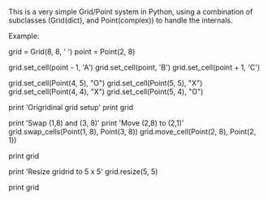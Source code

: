 This is a very simple Grid/Point system in Python, using a combination
of subclasses (Grid(dict), and Point(complex)) to handle the internals.

Example:

  grid  = Grid(8, 8, ' ')
  point = Point(2, 8)

  grid.set_cell(point - 1, 'A')
  grid.set_cell(point,     'B')
  grid.set_cell(point + 1, 'C')

  grid.set_cell(Point(4, 5), "O")
  grid.set_cell(Point(5, 5), "X")
  grid.set_cell(Point(4, 4), "X")
  grid.set_cell(Point(5, 4), "O")

  print 'Origridinal grid setup'
  print grid

  print 'Swap (1,8) and (3, 8)'
  print 'Move (2,8) to (2,1)'
  grid.swap_cells(Point(1, 8), Point(3, 8))
  grid.move_cell(Point(2, 8), Point(2, 1))

  print grid

  print 'Resize gridrid to 5 x 5'
  grid.resize(5, 5)

  print grid
